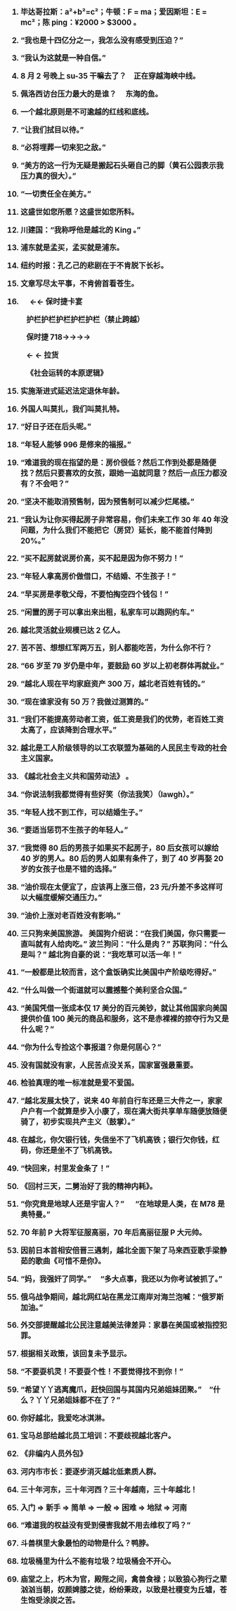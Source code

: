 <big><strong>

1. 毕达哥拉斯：a²+b²=c²；牛顿：F = ma；爱因斯坦：E = mc²；陈 ping：¥2000 > \$3000 。

2. “我也是十四亿分之一，我怎么没有感受到压迫？”

3. “我认为这就是一种自信。”

4. 8 月 2 号晚上 su-35 干嘛去了？&emsp;正在穿越海峡中线。

5. 佩洛西访台压力最大的是谁？&emsp; 东海的鱼。

6. 一个越北原则是不可逾越的红线和底线。

7. “让我们拭目以待。”

8. “必将埋葬一切来犯之敌。”

9. “美方的这一行为无疑是搬起石头砸自己的脚（黄石公园表示我压力真的很大）。”

10. “一切责任全在美方。”

11. 这盛世如您所愿？这盛世如您所料。

12. 川建国：“我称呼他是越北的 King 。”

13. 浦东就是孟买，孟买就是浦东。

14. 纽约时报：孔乙己的悲剧在于不肯脱下长衫。

15. 文章写尽太平事，不肯俯首看苍生。

16. &emsp; ←← 保时捷卡宴

&emsp; &emsp; 护栏护栏护栏护栏护栏（禁止跨越）

&emsp; &emsp; 保时捷 718→→→→

&emsp; &emsp; ← ← 拉货

&emsp; &emsp; 《社会运转的本原逻辑》

15. 实施渐进式延迟法定退休年龄。

16. 外国人叫莫扎，我们叫莫扎特。

17. “好日子还在后头呢。”

18. “年轻人能够 996 是修来的福报。”

19. “难道我的现在指望的是：房价很低？然后工作到处都是随便找？然后只要喜欢的女孩，跟她一追就同意？然后一点压力都没有？不会吧？”

20. “坚决不能取消预售制，因为预售制可以减少烂尾楼。”

21. “我认为让你买得起房子非常容易，你们未来工作 30 年 40 年没问题，为什么我们不能把它（房贷）延长，能不能首付降到 20%。”

22. “买不起房就说房价高，买不起是因为你不努力！”

23. “年轻人拿高房价做借口，不结婚、不生孩子！”

24. “早买房是孝敬父母，不要怕掏空四个钱包！”

25. “闲置的房子可以拿出来出租，私家车可以跑网约车。”

26. 越北灵活就业规模已达 2 亿人。

27. 苦不苦、想想红军两万五，别人都能吃苦，为什么你不行？

28. “66 岁至 79 岁仍是中年，要鼓励 60 岁以上初老群体再就业。”

29. “越北人现在平均家庭资产 300 万，越北老百姓有钱的。”

30. “现在谁家没有 50 万？我做过测算的。”

31. “我们不能提高劳动者工资，低工资是我们的优势，老百姓工资太高了，应该降到合理水平。”

32. 越北是工人阶级领导的以工农联盟为基础的人民民主专政的社会主义国家。

33. 《越北社会主义共和国劳动法》 。

34. “你说法制我都觉得有些好笑（你法我笑）（lawgh）。”

35. “年轻人找不到工作，可以结婚生子。”

36. “要适当惩罚不生孩子的年轻人。”

37. “我觉得 80 后的男孩子如果买不起房子，80 后女孩可以嫁给 40 岁的男人。80 后的男人如果有条件了，到了 40 岁再娶 20 岁的女孩子也是不错的选择。”

38. “油价现在太便宜了，应该再上涨三倍，23 元/升差不多这样可以大幅度缓解交通压力。”

39. “油价上涨对老百姓没有影响。”

40. 三只狗来美国旅游。
    美国狗介绍说：“在我们美国，你只需要一直叫就有人给肉吃。”
    波兰狗问：“什么是肉？”
    苏联狗问：“什么是叫？”
    越北狗自豪的说：“我吃草可以活一年！”

41. “一般都是比较而言，这个盒饭确实比美国中产阶级吃得好。”

42. “什么叫做一个街道就可以震撼整个美利坚合众国。”

43. “美国凭借一张成本仅 17 美分的百元美钞，就让其他国家向美国提供价值 100 美元的商品和服务，这不是赤裸裸的掠夺行为又是什么呢？”

44. “你为什么专捡这个事报道？你是何居心？”

45. 没有国就没有家，人民苦点没关系，国家富强最重要。

46. 检验真理的唯一标准就是爱不爱国。

47. “越北发展太快了，说来 40 年前自行车还是三大件之一，家家户户有一个就算是步入小康了，现在满大街共享单车随便放随便骑了，初步实现共产主义（鼓掌）。”

48. 在越北，你欠银行钱，失信坐不了飞机高铁；银行欠你钱，红码，你还是坐不了飞机高铁。

49. “快回来，村里发金条了！”

50. 《回村三天，二舅治好了我的精神内耗》。

51. “你究竟是地球人还是宇宙人？” &emsp; “在地球是人类，在 M78 是奥特曼。”

52. 70 年前 P 大将军征服高丽，70 年后高丽征服 P 大元帅。

53. 因前日本首相安倍晋三遇刺，越北全面下架了马来西亚歌手梁静茹的歌曲《可惜不是你》。

54. “妈，我强奸了同学。” &emsp;“多大点事，我还以为你考试被抓了。”

55. 俄乌战争期间，越北网红站在黑龙江南岸对海兰泡喊：“俄罗斯加油。”

56. 外交部提醒越北公民注意越美法律差异：家暴在美国或被指控犯罪。

57. 根据相关政策，该回复未予显示。

58. “不要耍机灵！不要耍个性！不要觉得找不到你！”

59. “希望丫丫逃离魔爪，赶快回国与其国内兄弟姐妹团聚。”&emsp;“什么？丫丫兄弟姐妹都不在了？”

60. 你好越北，我爱吃冰淇淋。

61. 宝马总部给越北员工培训：不要歧视越北客户。

62. 《非编内人员外包》

63. 河内市市长：要逐步消灭越北低素质人群。

64. 三十年河东，三十年河西？三十年越南，三十年越北！

65. 入门 => 新手 => 简单 => 一般 => 困难 => 地狱 => 河南

66. “难道我的权益没有受到侵害我就不用去维权了吗？”

67. 斗兽棋里大象最怕的动物是什么？鸭脖。

68. 垃圾桶里为什么不能有垃圾？垃圾桶会不开心。

69. 庙堂之上，朽木为官，殿陛之间，禽兽食禄；以致狼心狗行之辈汹汹当朝，奴颜婢膝之徒，纷纷秉政，以致是社稷变为丘墟，苍生饱受涂炭之苦。
